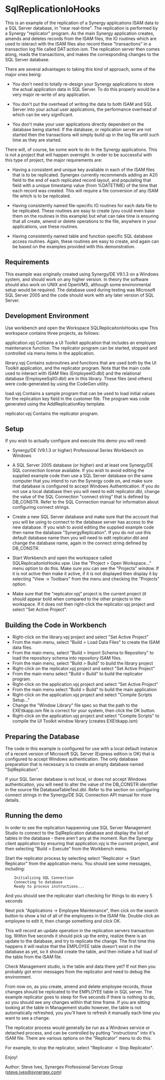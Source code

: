 
# SqlReplicationIoHooks

This is an example of the replication of a Synergy applications ISAM data to
a SQL Server database, in "near real-time".  The replication is performed by
a Synergy "replicator" program.  As the main Synergy application creates,
amends and deletes records from the ISAM files, the IO routines which are used
to isteract with the ISAM files also record these "transactions" in a
transaction log file called DAT:action.ism.  The replication server then comes
along, reads the transactions, and makes the corresponding changes to the SQL
Server database.

There are several advantages to taking this kind of approach, some of the major
ones being:

- You don't need to totally re-design your Synergy applications to store the
  actual application data in SQL Server. To do this properly would be a very
  major re-write of any application.

- You don't put the overhead of writing the data to both ISAM and SQL Server
  into your actual user applications, the performance overhead of which can
  be very significant.

- You don't make your user applications directly dependent on the database
  being started.  If the database, or replication server are not started then
  the transactions will simply build up in the log file until such time as
  they are started.

There will, of course, be some work to do in the Synergy applications. This is
not a project that will happen overnight. In order to be successful with this
type of project, the major requirements are:

- Having a consistent and unique key available in each of the ISAM files that
  is to be replicated. Synergex currently recommends adding an A20 field to
  the end of each replicated record layout, and populating that field with a
  unique timestamp value (from %DATETIME) of the time that each record was
  created. This will require a file conversion of any ISAM file which is to
  be replicated.

- Having consistently named file-specific IO routines for each data file to
  be replicated. These routines are easy to create (you could even base them
  on the routines in this example) but what can take time is ensuring that
  all create, amend or delete operations to the file, anywhere in your
  applications, use these routines.

- Having consistently named table and function specific SQL database access
  routines.  Again, these routines are easy to create, and again can be based
  on the examples provided with this demonstration.

## Requirements

This example was originally created using Synergy/DE V9.1.3 on a Windows system,
and should work on any higher version.  In theory the software should also work
on UNIX and OpenVMS, although some environmental setup would be required.  The
database used during testing was Microsoft SQL Server 2005 and the code should
work with any later version of SQL Server.

## Development Environment

Use workbench and open the Workspace SQLReplicaitonIoHooks.vpw This workspace
contains three projects, as follows:

application.vpj Contains a UI Toolkit application that includes an employee
                maintenance function. The replicator program can be started,
                stopped and controlled via menu items in the application.

library.vpj     Contains subroutines and functions that are used both by the
                UI Toolkit application, and the replicator program. Note that
                the main code used to interact with ISAM files (EmployeeIO.dbl)
                and the relational database (EmployeeSqlIO.dbl) are in this
                library. These files (and others) were code-generated by using
                the CodeGen utility.

load.vpj        Contains a sample program that can be used to load initial
                values for the replication key field in the customer file. The
                program was code generated using the AddReplicationKey template.

replicator.vpj  Contains the replicator program.

## Setup

If you wish to actually configure and execute this demo you will need:

- Synergy/DE (V9.1.3 or higher) Professional Series Workbench on Windows

- A SQL Server 2005 database (or higher) and at least one Synergy/DE SQL
  connection license available.  If you wish to avoid editing the supplied
  example code then use a SQL Server database on the same computer that you
  intend to run the Synergy code on, and make sure that database is configured
  to accept Windows Authentication.  If you do not use a local database then
  you will need to edit replicator.dbl, change the value of the SQL Connection
  "connect string" that is defined by DB_CONSTR. Refer to the SQL Connection
  manual for information about configuring connect strings.

- Create a new SQL Server database and make sure that the account that you will
  be using to connect to the database server has access to the new database.
  If you wish to avoid editing the supplied example code then name the database
  "SynergyReplication". If you do not use this default database name then you
  will need to edit replicator.dbl and change the database name, again in the
  connect string defined by DB_CONSTR.

- Start Workbench and open the workspace called SQLReplicaitonIoHooks.vpw. Use
  the "Project > Open Workspace..." menu option to do this.  Make sure you can
  see the "Projects" window.  If it is not active then make it active, if it
  is not displayed then display it by selecting "View -> Toolbars" from the
  menu and checking the "Projects" option.

- Make sure that the "replicator.vpj" project is the current project (it
  should appear bold when compared to the other projects in the workspace.
  If it does not then right-click the replicator.vpj project and select
  "Set Active Project".

## Building the Code in Workbench

- Right-click on the library.vpj project and select "Set Active Project"
- From the main menu, select "Build > Load Data Files" to create the ISAM
  data files.
- From the main menu, select "Build > Import Schema to Repository" to load
  the repository schema into repository ISAM files.
- From the main menu, select "Build > Build" to build the library project
- Right-click on the replicator.vpj project and select "Set Active Project"
- From the main menu select "Build > Build" to build the replicator program.
- Right-click on the application.vpj project and select "Set Active Project"
- From the main menu select "Build > Build" to build the main application
- Right-click on the application.vpj project and select "Compile Scripts Setup..."
- Change the "Window Library" file spec so that the path to the EXE\tkapp.ism
  file is correct for your system, then click the OK button.
- Right-click on the application.vpj project and select "Compile Scripts" to
  compile the UI Toolkit window library (creates EXE\tkapp.ism)

## Preparing the Database

The code in this example is configured for use with a local default instance of
a recent version of Microsoft SQL Server (Express edition is OK) that is
configured to accept Windows authentication. The only database preparation
that is necessary is to create an empty database named "SqlReplication".

If your SQL Server database is not local, or does not accept Windows
authentication, you will need to alter the value of the DB_CONSTR identifier
in the source file DatabaseTableTest.dbl. Refer to the section on configuring
connect strings in the Synergy/DE SQL Connection API manual for more details.

## Running the demo

In order to see the replication happenning use SQL Server Management Studio to
connect to the SqlReplication database and display the list of tables in the
database - there aren't any at the moment.  Run the Synergy client application
by ensuring that application.vpj is the current project, and then selecting
"Build > Execute" from the Workbench menu.

Start the replicator process by selecting select "Replicator -> Start Replicator"
from the application menu. You should see some messages, including:

        Initializing SQL Connection
        Connecting to database
        Ready to process instructions...

And you should see the replicator start checking for things to do every 5 seconds

Next pick "Applications -> Employee Maintenance", then cick on the search button
to show a list of all of the employees in the ISAM file.  Double click an
employee to edit it, then change something and click OK.

This will record an update operation in the replication servers transaction log.
Within five seconds it should pick up the entry, realize there is an update to
the database, and try to replicate the change.  The first time this happens
it will realize that the EMPLOYEE table doesn't exist in the database as yet,
so it should create the table, and then initiate a full load of the table from
the ISAM file.

Check Management studio, is the table and data there yet?  If not then you
probably got error messages from the replicator and need to debug the environment.

From now on, as you create, amend and delete employee records, those changes
should be replicated to the EMPLOYEE table in SQL server.  The example
replicator goes to sleep for five seconds if there is nothing to do, so you
should see any changes within that time frame.  If you are sitting looking at
the table in Management studio however, the table is not automatically
refreshed, you you'll have to refresh it manually each time you want to see
a change.

The replicator process would generally be run as a Windows service or detached
process, and can be controlled by putting "instructions" into it's ISAM file.
There are various options on the "Replicator" menu to do this.

For example, to stop the replicator, select "Replicator -> Stop Replicator".

Enjoy!

Author: Steve Ives, Synergex Professional Services Group (steve.ives@synergex.com)

